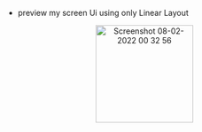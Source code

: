 * preview my screen Ui using only Linear Layout  
<p align="center">   
<img width="176" alt="Screenshot 08-02-2022 00 32 56" src="https://user-images.githubusercontent.com/74646502/182250665-e821667d-7e29-4c10-a9bc-e9268fa0707c.png">
</p>





